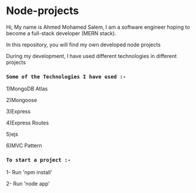 # Node-projects

Hi, My name is Ahmed Mohamed Salem, I am a software engineer hoping to become a full-stack developer (MERN stack).

In this repository, you will find my own developed node projects

During my development, I have used different technologies in different projects

### `Some of the Technologies I have used :-`

1)MongoDB Atlas

2)Mongoose

3)Express

4)Express Routes

5)ejs

6)MVC Pattern

### `To start a project :-` 

1- Run 'npm install'

2- Run 'node app'
